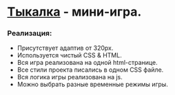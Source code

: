 # [Тыкалка](https://eugene-gif.github.io/MiniGame/) - мини-игра.


<h3>Реализация:</h3>

- Присутствует адаптив от 320px.
- Используется чистый CSS & HTML.
- Вся игра реализована на одной html-странице.
- Все стили проекта писались в одном CSS файле.
- Вся логика игры реализована на js.
- Можно выбрать разные временные режимы игры.
